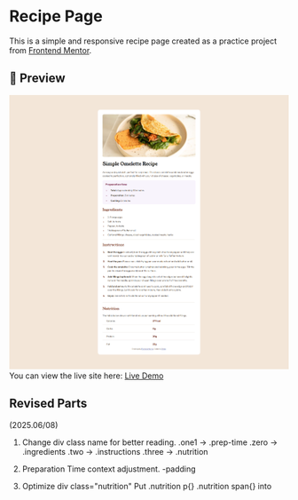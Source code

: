 # Recipe Page
This is a simple and responsive recipe page created as a practice project from [Frontend Mentor](https://www.frontendmentor.io/).

## 📸 Preview
![Screenshot](/recipe0608.png)
You can view the live site here: [Live Demo](https://github.com/Ethria7/challenge)

## Revised Parts
(2025.06/08)

1. Change div class name for better reading.
   .one1 → .prep-time
   .zero → .ingredients
   .two → .instructions
   .three → .nutrition

2. Preparation Time context adjustment. 
   -padding

3. Optimize div class="nutrition"
   Put .nutrition p{} .nutrition span{} into <style>

4. Relocate Instructions horizon line.   

5. Re-adjust word-spacing in Nutrition part.

## Coded by Ethria